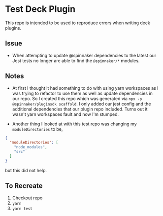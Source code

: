# Test Deck Plugin

This repo is intended to be used to reproduce errors when writing deck plugins.

## Issue

* When attempting to update @spinnaker dependencies to the latest our Jest tests no longer are able
  to find the `@spinnaker/*` modules.

## Notes

* At first I thought it had something to do with using yarn workspaces as I was trying to refactor
  to use them as well as update dependencies in our repo. So I created this repo which was generated
  via `npx -p @spinnaker/pluginsdk scaffold`. I only added our jest config and the additional
  dependencies that our plugin repo included. Turns out it wasn't yarn workspaces fault and now I'm
  stumped.

* Another thing I looked at with this test repo was changing my `moduleDirectories` to be,

```json
{
  "moduleDirectories": [
    "node_modules",
    "src"
  ]
}
```

but this did not help.

## To Recreate

1. Checkout repo
2. `yarn`
3. `yarn test`
